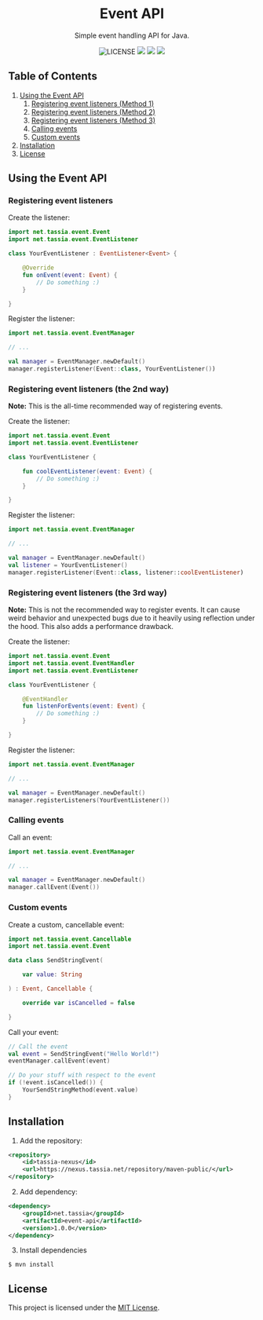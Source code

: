 <!--suppress ALL -->
<h1 align="center">Event API</h1>
<p align="center">Simple event handling API for Java.</p>

<p align="center">
	<img src="https://img.shields.io/github/license/TASSIA710/event-api?label=License" alt="LICENSE">
	<img src="https://img.shields.io/github/workflow/status/TASSIA710/event-api/Java%20CI?label=Java%20CI">
	<img src="https://img.shields.io/github/v/release/TASSIA710/event-api?label=Stable">
	<img src="https://img.shields.io/github/v/release/TASSIA710/event-api?label=Preview&include_prereleases">
</p>



## Table of Contents

1. [Using the Event API](#using-the-event-api)
	1. [Registering event listeners (Method 1)](#registering-event-listeners)
	2. [Registering event listeners (Method 2)](#registering-event-listeners-the-2nd-way)
	3. [Registering event listeners (Method 3)](#registering-event-listeners-the-3rd-way)
	4. [Calling events](#calling-events)
	5. [Custom events](#custom-events)
2. [Installation](#installation)
3. [License](#license)



## Using the Event API

### Registering event listeners

Create the listener:
```kotlin
import net.tassia.event.Event
import net.tassia.event.EventListener

class YourEventListener : EventListener<Event> {

	@Override
	fun onEvent(event: Event) {
		// Do something :)
	}

}
```

Register the listener:
```kotlin
import net.tassia.event.EventManager

// ...

val manager = EventManager.newDefault()
manager.registerListener(Event::class, YourEventListener())
```



### Registering event listeners (the 2nd way)

**Note:** This is the all-time recommended way of registering events.

Create the listener:
```kotlin
import net.tassia.event.Event
import net.tassia.event.EventListener

class YourEventListener {

	fun coolEventListener(event: Event) {
		// Do something :)
	}

}
```

Register the listener:
```kotlin
import net.tassia.event.EventManager

// ...

val manager = EventManager.newDefault()
val listener = YourEventListener()
manager.registerListener(Event::class, listener::coolEventListener)
```



### Registering event listeners (the 3rd way)

**Note:** This is not the recommended way to register events. It can cause weird behavior and unexpected bugs due to
it heavily using reflection under the hood. This also adds a performance drawback.

Create the listener:
```kotlin
import net.tassia.event.Event
import net.tassia.event.EventHandler
import net.tassia.event.EventListener

class YourEventListener {

	@EventHandler
	fun listenForEvents(event: Event) {
		// Do something :)
	}

}
```

Register the listener:
```kotlin
import net.tassia.event.EventManager

// ...

val manager = EventManager.newDefault()
manager.registerListeners(YourEventListener())
```



### Calling events

Call an event:
```kotlin
import net.tassia.event.EventManager

// ...

val manager = EventManager.newDefault()
manager.callEvent(Event())
```



### Custom events

Create a custom, cancellable event:
```kotlin
import net.tassia.event.Cancellable
import net.tassia.event.Event

data class SendStringEvent(

	var value: String

) : Event, Cancellable {

	override var isCancelled = false

}
```

Call your event:
```kotlin
// Call the event
val event = SendStringEvent("Hello World!")
eventManager.callEvent(event)

// Do your stuff with respect to the event
if (!event.isCancelled()) {
	YourSendStringMethod(event.value)
}
```



## Installation

1. Add the repository:
```xml
<repository>
    <id>tassia-nexus</id>
    <url>https://nexus.tassia.net/repository/maven-public/</url>
</repository>
```

2. Add dependency:
```xml
<dependency>
    <groupId>net.tassia</groupId>
    <artifactId>event-api</artifactId>
    <version>1.0.0</version>
</dependency>
```

3. Install dependencies
```
$ mvn install
```



## License

This project is licensed under the [MIT License](https://github.com/TASSIA710/event-api/blob/main/LICENSE).
